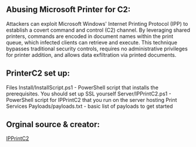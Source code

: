 
## Abusing Microsoft Printer for C2:

Attackers can exploit Microsoft Windows' Internet Printing Protocol (IPP) to establish a covert command and control (C2) channel. By leveraging shared printers, commands are encoded in document names within the print queue, which infected clients can retrieve and execute. This technique bypasses traditional security controls, requires no administrative privileges for printer addition, and allows data exfiltration via printed documents.

## PrinterC2 set up:

Files
    Install/InstallScript.ps1 - PowerShell script that installs the prerequisites. You should set up SSL yourself
    Server/IPPrintC2.ps1 - PowerShell script for IPPrintC2 that you run on the server hosting Print Services
    Payloads/payloads.txt - basic list of payloads to get started

## Orginal source & creator: 
[IPPrintC2](https://github.com/Diverto/IPPrintC2)
